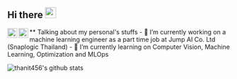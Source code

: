 ## Hi there <img src="https://media.giphy.com/media/hvRJCLFzcasrR4ia7z/giphy.gif" width="25px">

<a href="https://www.linkedin.com/in/thanit-tativannarat-498507178/">
  <img align="left" alt="thanit456's LinkedIN" width="22px" src="https://raw.githubusercontent.com/peterthehan/peterthehan/master/assets/linkedin.svg" />
</a>
<a href="https://www.facebook.com/me.ixsac">
  <img align="left" alt="thanit456's LinkedIN" width="22px" src="https://raw.githubusercontent.com/peterthehan/peterthehan/master/assets/facebook.svg" />
</a>
** Talking about my personal's stuffs
- 🔭 I’m currently working on a machine learning engineer as a part time job at Jump AI Co. Ltd (Snaplogic Thailand)
- 🌱 I’m currently learning on Computer Vision, Machine Learning, Optimization and MLOps

![thanit456's github stats](https://github-readme-stats.vercel.app/api?username=thanit456&show_icons=true&theme=onedark)

<!--
**thanit456/thanit456** is a ✨ _special_ ✨ repository because its `README.md` (this file) appears on your GitHub profile.

Here are some ideas to get you started:

- 🔭 I’m currently working on ...
- 🌱 I’m currently learning ...
- 👯 I’m looking to collaborate on ...
- 🤔 I’m looking for help with ...
- 💬 Ask me about ...
- 📫 How to reach me: ...
- 😄 Pronouns: ...
- ⚡ Fun fact: ...
-->
